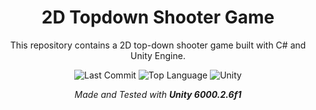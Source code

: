 <div align="center">

# 2D Topdown Shooter Game

This repository contains a 2D top-down shooter game built with C# and Unity Engine.

![Last Commit](https://img.shields.io/github/last-commit/emirbesir/2d-topdown-shooter?style=flat&logo=git&logoColor=white&color=0080ff)
![Top Language](https://img.shields.io/github/languages/top/emirbesir/2d-topdown-shooter?style=flat&color=0080ff)
![Unity](https://img.shields.io/badge/Unity-FFFFFF.svg?style=flat&logo=Unity&logoColor=black)

_Made and Tested with **Unity 6000.2.6f1**_

</div>